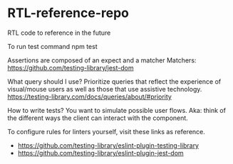 # RTL-reference-repo
RTL code to reference in the future


To run test 
 command npm test

Assertions are composed of an expect and a matcher
Matchers: https://github.com/testing-library/jest-dom

What query should I use? 
Prioritize queries that reflect the experience of visual/mouse users as well as those that use assistive technology.
https://testing-library.com/docs/queries/about/#priority

How to write tests? You want to simulate possible user flows. 
Aka: think of the different ways the client can interact with the component. 

To configure rules for linters yourself, visit these links as reference.
 - https://github.com/testing-library/eslint-plugin-testing-library
 - https://github.com/testing-library/eslint-plugin-jest-dom

